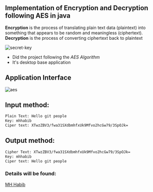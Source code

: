 ## Implementation of Encryption and Decryption following AES in java
**Encryption** is the process of translating plain text data (plaintext) into something that appears to be random and meaningless (ciphertext). **Decryption** is the process of converting ciphertext back to plaintext

![secret-key](https://user-images.githubusercontent.com/17263976/47449703-1a170900-d7e5-11e8-8b1d-d8eb18cf5152.png)

* Did the project following the *AES Algorithm* 
* It's desktop base application

## Application Interface
![aes](https://user-images.githubusercontent.com/17263976/47450144-48491880-d7e6-11e8-864b-6738d1ed18b2.png)


## Input method:
```sh
Plain Text: Hello git people
Key: mhhabib
Ciper text: XTwzZBV3/fwa31SXdbmhfxUk9Mfvo2hcGw79/3SpOJk=
```
## Output method:
```sh
Cipher Text: XTwzZBV3/fwa31SXdbmhfxUk9Mfvo2hcGw79/3SpOJk=
Key: mhhabib
Ciper text: Hello git people
```
### Details will be found:
[MH Habib](http://mhhabib.info)

